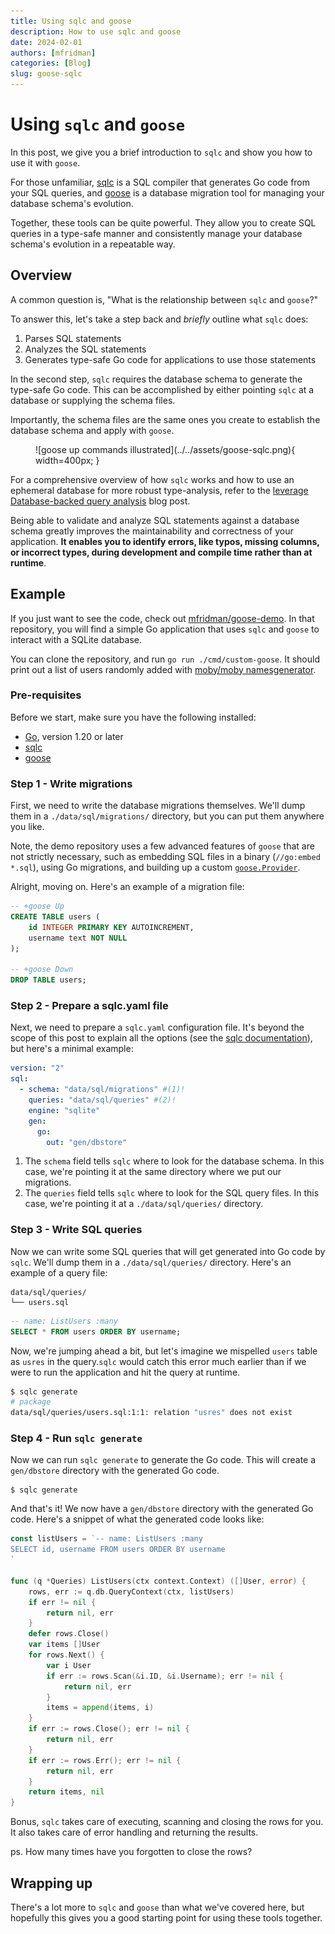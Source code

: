 ```yaml
---
title: Using sqlc and goose
description: How to use sqlc and goose
date: 2024-02-01
authors: [mfridman]
categories: [Blog]
slug: goose-sqlc
---
```


# Using `sqlc` and `goose`

In this post, we give you a brief introduction to `sqlc` and show you how to use it with `goose`.

<!-- more -->

For those unfamiliar, [sqlc](https://sqlc.dev/) is a SQL compiler that generates Go code from your
SQL queries, and [goose](https://github.com/pressly/goose) is a database migration tool for managing
your database schema's evolution.

Together, these tools can be quite powerful. They allow you to create SQL queries in a type-safe
manner and consistently manage your database schema's evolution in a repeatable way.

## Overview

A common question is, "What is the relationship between `sqlc` and `goose`?"

To answer this, let's take a step back and _briefly_ outline what `sqlc` does:

1. Parses SQL statements
2. Analyzes the SQL statements
3. Generates type-safe Go code for applications to use those statements

In the second step, `sqlc` requires the database schema to generate the type-safe Go code. This can
be accomplished by either pointing `sqlc` at a database or supplying the schema files.

Importantly, the schema files are the same ones you create to establish the database schema and
apply with `goose`.

<figure markdown="1">
![goose up commands illustrated](../../assets/goose-sqlc.png){ width=400px; }
</figure>

For a comprehensive overview of how `sqlc` works and how to use an ephemeral database for more
robust type-analysis, refer to the
[leverage Database-backed query analysis](https://sqlc.dev/posts/2023/10/24/sqlc-v1-23-0-database-backed-analyzer/)
blog post.

Being able to validate and analyze SQL statements against a database schema greatly improves the
maintainability and correctness of your application. **It enables you to identify errors, like
typos, missing columns, or incorrect types, during development and compile time rather than at
runtime**.

## Example

If you just want to see the code, check out
[mfridman/goose-demo](https://github.com/mfridman/goose-demo). In that repository, you will find a
simple Go application that uses `sqlc` and `goose` to interact with a SQLite database.

You can clone the repository, and run `go run ./cmd/custom-goose`. It should print out a list of
users randomly added with
[moby/moby namesgenerator](https://pkg.go.dev/github.com/moby/moby@v24.0.6+incompatible/pkg/namesgenerator).

### Pre-requisites

Before we start, make sure you have the following installed:

- [Go](https://golang.org/doc/install), version 1.20 or later
- [sqlc](https://docs.sqlc.dev/en/latest/overview/install.html)
- [goose](https://pressly.github.io/goose/installation/)

### Step 1 - Write migrations

First, we need to write the database migrations themselves. We'll dump them in a
`./data/sql/migrations/` directory, but you can put them anywhere you like.

Note, the demo repository uses a few advanced features of `goose` that are not strictly necessary,
such as embedding SQL files in a binary (`//go:embed *.sql`), using Go migrations, and building up a
custom [`goose.Provider`](https://pressly.github.io/goose/blog/2023/goose-provider/).

Alright, moving on. Here's an example of a migration file:

```sql title="data/sql/migrations/00001_users_table.sql"
-- +goose Up
CREATE TABLE users (
    id INTEGER PRIMARY KEY AUTOINCREMENT,
    username text NOT NULL
);

-- +goose Down
DROP TABLE users;
```

### Step 2 - Prepare a sqlc.yaml file

Next, we need to prepare a `sqlc.yaml` configuration file. It's beyond the scope of this post to
explain all the options (see the
[sqlc documentation](https://docs.sqlc.dev/en/latest/reference/config.html#version-2)), but here's a
minimal example:

```yaml title="sqlc.yaml"
version: "2"
sql:
  - schema: "data/sql/migrations" #(1)!
    queries: "data/sql/queries" #(2)!
    engine: "sqlite"
    gen:
      go:
        out: "gen/dbstore"
```

1.  The `schema` field tells `sqlc` where to look for the database schema. In this case, we're
    pointing it at the same directory where we put our migrations.
2.  The `queries` field tells `sqlc` where to look for the SQL query files. In this case, we're
    pointing it at a `./data/sql/queries/` directory.

### Step 3 - Write SQL queries

Now we can write some SQL queries that will get generated into Go code by `sqlc`. We'll dump them in
a `./data/sql/queries/` directory. Here's an example of a query file:

```
data/sql/queries/
└── users.sql
```

```sql title="data/sql/queries/users.sql"
-- name: ListUsers :many
SELECT * FROM users ORDER BY username;
```

Now, we're jumping ahead a bit, but let's imagine we mispelled `users` table as `usres` in the
query.`sqlc` would catch this error much earlier than if we were to run the application and hit the
query at runtime.

```bash
$ sqlc generate
# package
data/sql/queries/users.sql:1:1: relation "usres" does not exist
```

### Step 4 - Run `sqlc generate`

Now we can run `sqlc generate` to generate the Go code. This will create a `gen/dbstore` directory
with the generated Go code.

```
$ sqlc generate
```

And that's it! We now have a `gen/dbstore` directory with the generated Go code. Here's a snippet of
what the generated code looks like:

```go title="gen/dbstore/users.sql.go"
const listUsers = `-- name: ListUsers :many
SELECT id, username FROM users ORDER BY username
`

func (q *Queries) ListUsers(ctx context.Context) ([]User, error) {
	rows, err := q.db.QueryContext(ctx, listUsers)
	if err != nil {
		return nil, err
	}
	defer rows.Close()
	var items []User
	for rows.Next() {
		var i User
		if err := rows.Scan(&i.ID, &i.Username); err != nil {
			return nil, err
		}
		items = append(items, i)
	}
	if err := rows.Close(); err != nil {
		return nil, err
	}
	if err := rows.Err(); err != nil {
		return nil, err
	}
	return items, nil
}
```

Bonus, `sqlc` takes care of executing, scanning and closing the rows for you. It also takes care of
error handling and returning the results.

ps. How many times have you forgotten to close the rows?

## Wrapping up

There's a lot more to `sqlc` and `goose` than what we've covered here, but hopefully this gives you
a good starting point for using these tools together.
